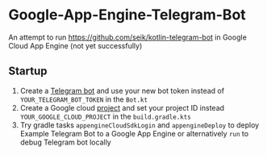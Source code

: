 # Google-App-Engine-Telegram-Bot
An attempt to run https://github.com/seik/kotlin-telegram-bot in Google 
Cloud App Engine (not yet successfully)

## Startup

1. Create a
   [Telegram bot](https://core.telegram.org/bots#3-how-do-i-create-a-bot)
   and use your new bot token instead of `YOUR_TELEGRAM_BOT_TOKEN` in
   the `Bot.kt`
2. Create a Google cloud
   [project](https://cloud.google.com/resource-manager/docs/creating-managing-projects)
   and set your project ID instead `YOUR_GOOGLE_CLOUD_PROJECT` in the
   `build.gradle.kts`
3. Try gradle tasks `appengineCloudSdkLogin` and `appengineDeploy` to
   deploy Example Telegram Bot to a Google App Engine or alternatively
   `run` to debug Telegram bot locally

